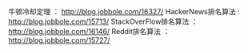 牛顿冷却定理 ： http://blog.jobbole.com/16327/
HackerNews排名算法 : http://blog.jobbole.com/15713/
StackOverFlow排名算法 ： http://blog.jobbole.com/16146/
Reddit排名算法 ： http://blog.jobbole.com/15727/
